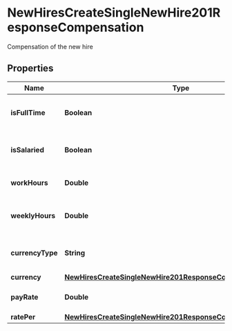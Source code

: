 

# NewHiresCreateSingleNewHire201ResponseCompensation

Compensation of the new hire

## Properties

| Name | Type | Description | Notes |
|------------ | ------------- | ------------- | -------------|
|**isFullTime** | **Boolean** | Whether the new hire is full time |  [optional] |
|**isSalaried** | **Boolean** | Whether the new hire is salaried |  [optional] |
|**workHours** | **Double** | Work hours of the new hire |  [optional] |
|**weeklyHours** | **Double** | Weekly hours of the new hire |  [optional] |
|**currencyType** | **String** | Currency type of the new hire&#39;s pay |  [optional] |
|**currency** | [**NewHiresCreateSingleNewHire201ResponseCompensationCurrency**](NewHiresCreateSingleNewHire201ResponseCompensationCurrency.md) |  |  [optional] |
|**payRate** | **Double** | Pay rate of the new hire |  [optional] |
|**ratePer** | [**NewHiresCreateSingleNewHire201ResponseCompensationRatePer**](NewHiresCreateSingleNewHire201ResponseCompensationRatePer.md) |  |  [optional] |



